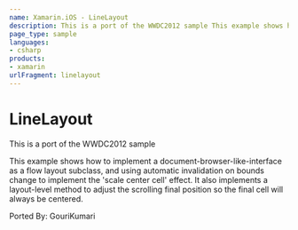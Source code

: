 ```yaml
---
name: Xamarin.iOS - LineLayout
description: This is a port of the WWDC2012 sample This example shows how to implement a document-browser-like-interface as a flow layout subclass, and using...
page_type: sample
languages:
- csharp
products:
- xamarin
urlFragment: linelayout
---
```

# LineLayout

This is a port of the WWDC2012 sample

This example shows how to implement a document-browser-like-interface 
as a flow layout subclass, and using automatic invalidation on bounds
change to implement the 'scale center cell' effect. It also implements
a layout-level method to adjust the scrolling final position so the 
final cell will always be centered.

Ported By: GouriKumari

